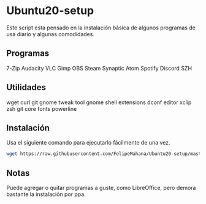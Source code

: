 # Ubuntu20-setup

Este script esta pensado en la instalación básica de algunos programas de usa diario y algunas comodidades.

## Programas

7-Zip
Audacity
VLC
Gimp
OBS
Steam
Synaptic
Atom
Spotify
Discord
SZH

## Utilidades

wget
curl
git
gnome tweak tool
gnome shell extensions
dconf editor
xclip
zsh
git core
fonts powerline

## Instalación

Usa el siguiente comando para ejecutarlo fácilmente de una vez.

```bash
wget https://raw.githubusercontent.com/FelipeMahana/Ubuntu20-setup/master/setup-ubuntu.sh && sudo chmod +x setup.sh && ./setup.sh
```

## Notas

Puede agregar o quitar programas a guste, como LibreOffice, pero demora bastante la instalación por ppa.
